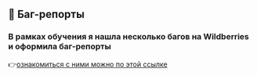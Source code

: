 <h2>🐞 Баг-репорты</h2>
<h3>В рамках обучения я нашла несколько багов на Wildberries и оформила баг-репорты</h3>
<div>👉<a href="https://docs.google.com/document/d/1yYCaO8djlMT1FLmG57dK7HjREkMvEc3T09NXPto6cKc/edit?tab=t.0">ознакомиться с ними можно по этой ссылке</a></div>
